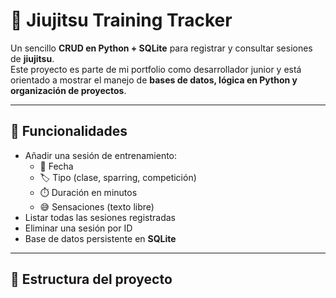 # 🥋 Jiujitsu Training Tracker

Un sencillo **CRUD en Python + SQLite** para registrar y consultar sesiones de **jiujitsu**.  
Este proyecto es parte de mi portfolio como desarrollador junior y está orientado a mostrar el manejo de **bases de datos, lógica en Python y organización de proyectos**.

---

## 🚀 Funcionalidades
- Añadir una sesión de entrenamiento:
  - 📅 Fecha
  - 🏷️ Tipo (clase, sparring, competición)
  - ⏱️ Duración en minutos
  - 😅 Sensaciones (texto libre)
- Listar todas las sesiones registradas
- Eliminar una sesión por ID
- Base de datos persistente en **SQLite**

---

## 📂 Estructura del proyecto

